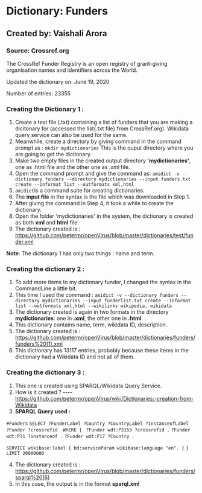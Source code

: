 # Dictionary: Funders
## Created by: Vaishali Arora

### Source: Crossref.org

The CrossRef Funder Registry is an open registry of grant-giving organisation names and identifiers across the World.

Updated the dictionary on: June 19, 2020

Number of entries: 23355

### Creating the Dictionary 1 :
1. Create a text file (.txt) containing a list of funders that you are making a dicitonary for (accessed the list{.txt file} from CrossRef.org). Wikidata query service can also be used for the same.
2. Meanwhile, create a directory by giving command in the command prompt as : `mkdir mydictionaries` This is the ouput directory where you are going to get the dictionary.
3. Make two empty files in the created output directory **'mydictionaries'**, one as .html file and the other one as .xml file.
4. Open the command prompt and give the command as: `amidict -v --dictionary funders --directory mydictionaries --input funders.txt create --informat list --outformats xml,html`
5. `amidict`is a command suite for creating dictionaries.
6. The **input file** in the syntax is the file which was downloaded in Step 1.
7. After giving the command in Step 4, it took a while to create the dictionary.
8. Open the folder 'mydictionaries' in the system, the dictionary is created as both **xml** and **html** file.
9. The dictionary created is :   https://github.com/petermr/openVirus/blob/master/dictionaries/test/funder.xml

**Note**: The dictionary 1 has only two things : name and term.

### Creating the dictionary 2 :
1. To add more items to my dictionary funder, I changed the syntax in the CommandLine a little bit. 
2. This time I used the command : `amidict -v --dictionary funders --directory mydictionaries --input funderlist.txt create --informat list --outformats xml,html --wikilinks wikipedia, wikidata`
3. The dictionary created is again in two formats in the directory **mydictionaries**: one in **.xml**, the other one in **.html**
4. This dictionary contains name, term, wikidata ID, description.
5. The dictionary created is : https://github.com/petermr/openVirus/blob/master/dictionaries/funders/funders%20(1).xml
6. This dictionary has 13117 entries, probably because these items in the dictionary had a Wikidata ID and not all of them.

### Creating the dictionary 3 :
1. This one is created using SPARQL/Wikidata Query Service.
2. How is it created ?  ---- https://github.com/petermr/openVirus/wiki/Dictionaries:-creation-from-Wikidata
3. **SPARQL Query used :**

`#Funders`
`SELECT ?FunderLabel ?Country ?CountryLabel ?instanceofLabel  ?Funder ?crossrefid  WHERE {`
 ` ?Funder wdt:P3153 ?crossrefid .`
  `?Funder wdt:P31 ?instanceof .`
  `?Funder wdt:P17 ?Country .`
  
 
  `SERVICE wikibase:label { bd:serviceParam wikibase:language "en". }`
`}`
`LIMIT 20000000`


4. The dictionary created is : https://github.com/petermr/openVirus/blob/master/dictionaries/funders/sparql%20(6)
5. In this case, the output is in the format **sparql.xml**
